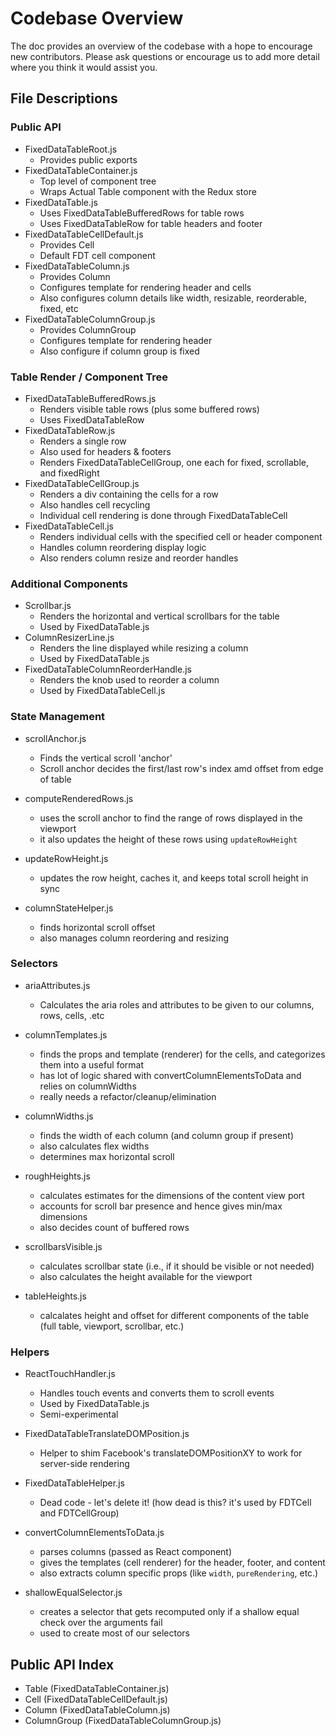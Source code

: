 Codebase Overview
==========================
The doc provides an overview of the codebase with a hope to encourage new contributors.
Please ask questions or encourage us to add more detail where you think it would assist you.

File Descriptions
---------------
### Public API
* FixedDataTableRoot.js
  * Provides public exports
* FixedDataTableContainer.js
  * Top level of component tree
  * Wraps Actual Table component with the Redux store
* FixedDataTable.js
  * Uses FixedDataTableBufferedRows for table rows
  * Uses FixedDataTableRow for table headers and footer
* FixedDataTableCellDefault.js
  * Provides Cell
  * Default FDT cell component
* FixedDataTableColumn.js
  * Provides Column
  * Configures template for rendering header and cells
  * Also configures column details like width, resizable, reorderable, fixed, etc
* FixedDataTableColumnGroup.js
  * Provides ColumnGroup
  * Configures template for rendering header
  * Also configure if column group is fixed


### Table Render / Component Tree
* FixedDataTableBufferedRows.js
  * Renders visible table rows (plus some buffered rows)
  * Uses FixedDataTableRow
* FixedDataTableRow.js
  * Renders a single row
  * Also used for headers & footers
  * Renders FixedDataTableCellGroup, one each for fixed, scrollable, and fixedRight
* FixedDataTableCellGroup.js
  * Renders a div containing the cells for a row
  * Also handles cell recycling
  * Individual cell rendering is done through FixedDataTableCell
* FixedDataTableCell.js
  * Renders individual cells with the specified cell or header component
  * Handles column reordering display logic
  * Also renders column resize and reorder handles

### Additional Components
* Scrollbar.js
  * Renders the horizontal and vertical scrollbars for the table
  * Used by FixedDataTable.js
* ColumnResizerLine.js
  * Renders the line displayed while resizing a column
  * Used by FixedDataTable.js
* FixedDataTableColumnReorderHandle.js
  * Renders the knob used to reorder a column
  * Used by FixedDataTableCell.js

### State Management  
* scrollAnchor.js
  * Finds the vertical scroll 'anchor'
  * Scroll anchor decides the first/last row's index amd offset from edge of table
   
* computeRenderedRows.js
  * uses the scroll anchor to find the range of rows displayed in the viewport
  * it also updates the height of these rows using `updateRowHeight`

* updateRowHeight.js
  * updates the row height, caches it, and keeps total scroll height in sync
  
* columnStateHelper.js
  * finds horizontal scroll offset
  * also manages column reordering and resizing
 
### Selectors
* ariaAttributes.js
  * Calculates the aria roles and attributes to be given to our columns, rows, cells, .etc

* columnTemplates.js
  * finds the props and template (renderer) for the cells, and categorizes them into a useful format
  * has lot of logic shared with convertColumnElementsToData and relies on columnWidths
  * really needs a refactor/cleanup/elimination
  
* columnWidths.js
  * finds the width of each column (and column group if present)
  * also calculates flex widths
  * determines max horizontal scroll
  
* roughHeights.js
  * calculates estimates for the dimensions of the content view port
  * accounts for scroll bar presence and hence gives min/max dimensions
  * also decides count of buffered rows
  
* scrollbarsVisible.js
  * calculates scrollbar state (i.e., if it should be visible or not needed)
  * also calculates the height available for the viewport

* tableHeights.js
  * calcalates height and offset for different components of the table (full table, viewport, scrollbar, etc.)  

### Helpers
* ReactTouchHandler.js
  * Handles touch events and converts them to scroll events
  * Used by FixedDataTable.js
  * Semi-experimental
  
* FixedDataTableTranslateDOMPosition.js
  * Helper to shim Facebook's translateDOMPositionXY to work for server-side rendering
  
* FixedDataTableHelper.js
  * Dead code - let's delete it! (how dead is this? it's used by FDTCell and FDTCellGroup)
  
* convertColumnElementsToData.js
  * parses columns (passed as React component)
  * gives the templates (cell renderer) for the header, footer, and content
  * also extracts column specific props (like `width`, `pureRendering`, etc.)
  
* shallowEqualSelector.js
  * creates a selector that gets recomputed only if a shallow equal check over the arguments fail
  * used to create most of our selectors

Public API Index
---------------
  * Table (FixedDataTableContainer.js)
  * Cell (FixedDataTableCellDefault.js)
  * Column (FixedDataTableColumn.js)
  * ColumnGroup (FixedDataTableColumnGroup.js)
